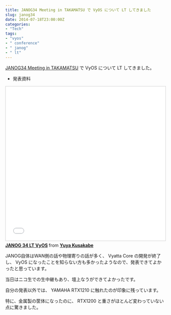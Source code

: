 ```yaml
---
title: JANOG34 Meeting in TAKAMATSU で VyOS について LT してきました
slug: janog34
date: 2014-07-18T23:00:00Z
categories: 
- "Tech"
tags: 
- "vyos"
- " conference"
- " janog"
- " lt"
---
```



[JANOG34 Meeting in TAKAMATSU][1] で VyOS について LT してきました。

* 発表資料

<iframe src="//www.slideshare.net/slideshow/embed_code/37108035" width="595" height="485" frameborder="0" marginwidth="0" marginheight="0" scrolling="no" style="border:1px solid #CCC; border-width:1px; margin-bottom:5px; max-width: 100%;" allowfullscreen> </iframe> <div style="margin-bottom:5px"> <strong> <a href="//www.slideshare.net/higebu/janog-34-lt-vyos" title="JANOG 34 LT VyOS" target="_blank">JANOG 34 LT VyOS</a> </strong> from <strong><a href="//www.slideshare.net/higebu" target="_blank">Yuya Kusakabe</a></strong> </div>

JANOG自体はWAN側の話や物理寄りの話が多く、 Vyatta Core の開発が終了し、 VyOS になったことを知らない方も多かったようなので、発表できてよかったと思っています。

当日はニコ生での生中継もあり、壇上なうができてよかったです。

自分の発表以外では、 YAMAHA RTX1210 に触れたのが印象に残っています。

特に、金属製の筐体になったのに、 RTX1200 と重さがほとんど変わっていない点に驚きました。

 [1]: http://www.janog.gr.jp/meeting/janog34/index.html
